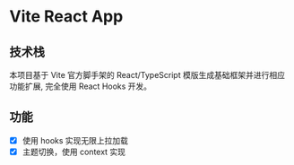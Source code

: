 # Vite React App

## 技术栈

本项目基于 Vite 官方脚手架的 React/TypeScript 模版生成基础框架并进行相应功能扩展, 完全使用 React Hooks 开发。

## 功能

- [x] 使用 hooks 实现无限上拉加载
- [x] 主题切换，使用 context 实现
